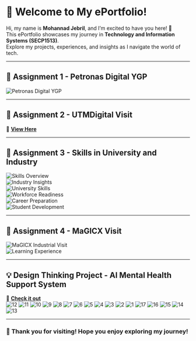 # 🎉 Welcome to My ePortfolio!  

Hi, my name is **Mohannad Jebril**, and I’m excited to have you here! 🚀  
This ePortfolio showcases my journey in **Technology and Information Systems (SECP1513)**.  
Explore my projects, experiences, and insights as I navigate the world of tech.  

---

## 📌 Assignment 1 - Petronas Digital YGP  
![Petronas Digital YGP](https://github.com/user-attachments/assets/7513e143-c3df-4d62-9e1c-a2ee22bfa1d0)  

---

## 📌 Assignment 2 - UTMDigital Visit  
🔗 **[View Here](https://drive.google.com/file/d/1__Ach_EyNDbebcNTNWQXsCWFEUiKHKgH/view?usp=sharing)**  

---

## 📌 Assignment 3 - Skills in University and Industry  
![Skills Overview](https://github.com/user-attachments/assets/17c8b7b9-d594-4efd-895c-8c3851a4652c)  
![Industry Insights](https://github.com/user-attachments/assets/8da66dd1-3be4-4892-b2a4-3cde41ddb387)  
![University Skills](https://github.com/user-attachments/assets/b8f72504-0f63-44c2-90db-2731612a9444)  
![Workforce Readiness](https://github.com/user-attachments/assets/084a8af7-8e5f-4d64-81a8-e2490a031878)  
![Career Preparation](https://github.com/user-attachments/assets/45cc8fb3-9eb3-4a6c-9248-1299a88eb2f3)  
![Student Development](https://github.com/user-attachments/assets/2d3c4adb-0e81-44e6-88d8-83e23a63d5f2)  

---

## 📌 Assignment 4 - MaGICX Visit  
![MaGICX Industrial Visit](https://github.com/user-attachments/assets/1def80da-3e87-4176-8b81-81fab05ee40d)  
![Learning Experience](https://github.com/user-attachments/assets/30c85635-57f7-4ced-b52c-6d64394e9715)  

---

## 💡 Design Thinking Project - AI Mental Health Support System  
🔗 **[Check it out](https://drive.google.com/file/d/1Pyw7eUrOICeiLqTzWpSzCUGJFWAb5ISx/view?usp=sharing)**  
![12](https://github.com/user-attachments/assets/946382f2-35f1-48eb-860f-68c3d2f29226)
![11](https://github.com/user-attachments/assets/071d3595-ccc4-4e52-9068-92b709764c1c)
![10](https://github.com/user-attachments/assets/2cf65afd-46bc-4cf7-bc53-50b46a1542e9)
![9](https://github.com/user-attachments/assets/6fbf8c0e-d9e5-4af8-9443-556a390cdf36)
![8](https://github.com/user-attachments/assets/adf61d5f-f18c-4aa7-81ab-8f0de5995c51)
![7](https://github.com/user-attachments/assets/3f903807-baf1-4e7e-a4ce-24610bbf6d42)
![6](https://github.com/user-attachments/assets/45c93489-8d66-40db-86a8-68e42a6b51d6)
![5](https://github.com/user-attachments/assets/013a07b8-3a9d-4522-9d17-4cc0ad19c2ad)
![4](https://github.com/user-attachments/assets/2d38b5c6-567d-4de1-8754-a18e87bc3955)
![3](https://github.com/user-attachments/assets/ab519a6c-538a-4e38-8a31-97db812ea6cd)
![2](https://github.com/user-attachments/assets/afbb12f0-da87-48aa-b059-ec73c4c1016a)
![1](https://github.com/user-attachments/assets/d1c6d35b-bf9c-41ef-84ac-6a5a7bb72093)
![17](https://github.com/user-attachments/assets/82fb173b-8c13-45f3-9ee0-5019b8867529)
![16](https://github.com/user-attachments/assets/f9ea2693-7cc5-4002-953b-b48b5eb6e76e)
![15](https://github.com/user-attachments/assets/c2dafbd8-0a9d-436c-bf13-d43b873cdd23)
![14](https://github.com/user-attachments/assets/fada9958-a7f9-4415-af64-8eab4b845020)
![13](https://github.com/user-attachments/assets/7607b2db-eeef-41cd-a032-59628efe5c85)



---

### 🚀 **Thank you for visiting! Hope you enjoy exploring my journey!**  
